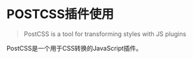 # POSTCSS插件使用

> PostCSS is a tool for transforming styles with JS plugins

PostCSS是一个用于CSS转换的JavaScript插件。